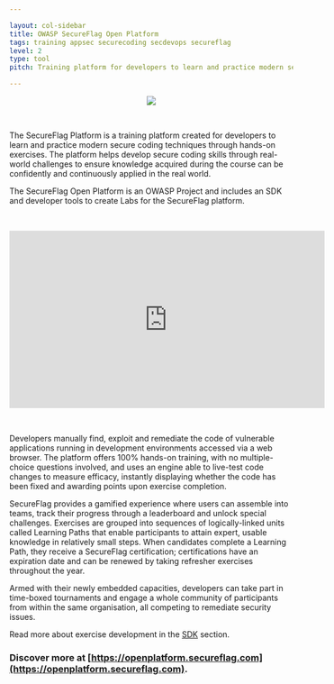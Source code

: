 ```yaml
---

layout: col-sidebar
title: OWASP SecureFlag Open Platform
tags: training appsec securecoding secdevops secureflag
level: 2
type: tool
pitch: Training platform for developers to learn and practice modern secure coding techniques through hands-on exercises.

---
```




<p align="center"><img src="assets/images/secureflag-logo.png"/></p>

<br/>

The SecureFlag Platform is a training platform created for developers to learn and practice modern secure coding techniques through hands-on exercises. The platform helps develop secure coding skills through real-world challenges to ensure knowledge acquired during the course can be confidently and continuously applied in the real world.

The SecureFlag Open Platform is an OWASP Project and includes an SDK and developer tools to create Labs for the SecureFlag platform.

<br/>

<p align="center">
<iframe width="560" height="315" src="https://www.youtube.com/embed/24KrcgjsBaw" frameborder="0" allow="autoplay; encrypted-media" allowfullscreen></iframe>
</p>

<br/>

Developers manually find, exploit and remediate the code of vulnerable applications running in development environments accessed via a web browser. The platform offers 100% hands-on training, with no multiple-choice questions involved, and uses an engine able to live-test code changes to measure efficacy, instantly displaying whether the code has been fixed and awarding points upon exercise completion. 

SecureFlag provides a gamified experience where users can assemble into teams, track their progress through a leaderboard and unlock special challenges. Exercises are grouped into sequences of logically-linked units called Learning Paths that enable participants to attain expert, usable knowledge in relatively small steps. When candidates complete a Learning Path, they receive a SecureFlag certification; certifications have an expiration date and can be renewed by taking refresher exercises throughout the year. 

Armed with their newly embedded capacities, developers can take part in time-boxed tournaments and engage a whole community of participants from within the same organisation, all competing to remediate security issues.

Read more about exercise development in the [SDK](https://openplatform.secureflag.com/#/sdk/setup-sfsdk) section.

### Discover more at [https://openplatform.secureflag.com](https://openplatform.secureflag.com).
